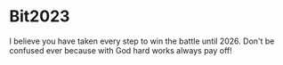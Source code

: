 # Bit2023
I believe you have taken every step to win the battle until 2026. Don't be confused ever because with God hard works always pay off!
